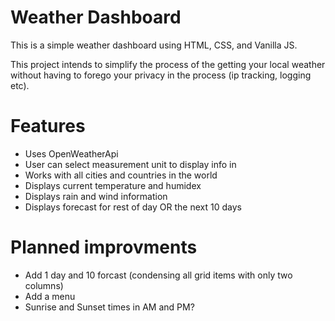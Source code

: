 # Weather Dashboard

This is a simple weather dashboard using HTML, CSS, and Vanilla JS.

This project intends to simplify the process of the getting your local weather
without having to forego your privacy in the process (ip tracking, logging etc).


# Features
- Uses OpenWeatherApi
- User can select measurement unit to display info in
- Works with all cities and countries in the world
- Displays current temperature and humidex
- Displays rain and wind information
- Displays forecast for rest of day OR the next 10 days


<!-- # Features to add
- footer
  - made with react?
  - made by musa 
- header 
  - logo
  - popular cities
  - about
  - contact
- dashboard page
  - h1 that says weather dashboard
  - info card
    - cur temp
    - humidex/feels like
    - rain
    - wind
  - tabbed section with forecast for day OR forecst for next 10 days
  - switch between farenheit and celsius


# Weather Stats to include
- City name
- Country
- Sunrise & Sunset
- Current weather (clear sky, cloudy etc.)
- Current temp
- Temp high & low
- Humidity (not sure what this value represents exactly)
- Feels like
- Wind speed
- Timezone -->


# Planned improvments
- Add 1 day and 10 forcast (condensing all grid items with only two columns)
- Add a menu
- Sunrise and Sunset times in AM and PM?